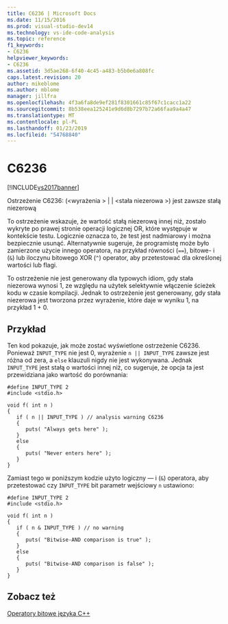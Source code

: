 ```yaml
---
title: C6236 | Microsoft Docs
ms.date: 11/15/2016
ms.prod: visual-studio-dev14
ms.technology: vs-ide-code-analysis
ms.topic: reference
f1_keywords:
- C6236
helpviewer_keywords:
- C6236
ms.assetid: 3d5ae268-6f40-4c45-a483-b5b0e6a808fc
caps.latest.revision: 20
author: mikeblome
ms.author: mblome
manager: jillfra
ms.openlocfilehash: 4f3a6fa8de9ef281f8301661c85f67c1cacc1a22
ms.sourcegitcommit: 8b538eea125241e9d6d8b7297b72a66faa9a4a47
ms.translationtype: MT
ms.contentlocale: pl-PL
ms.lasthandoff: 01/23/2019
ms.locfileid: "54768840"
---
```

# <a name="c6236"></a>C6236
[!INCLUDE[vs2017banner](../includes/vs2017banner.md)]

Ostrzeżenie C6236: (\<wyrażenia > &#124; &#124; \<stała niezerowa >) jest zawsze stałą niezerową  
  
 To ostrzeżenie wskazuje, że wartość stałą niezerową innej niż, zostało wykryte po prawej stronie operacji logicznej OR, które występuje w kontekście testu. Logicznie oznacza to, że test jest nadmiarowy i można bezpiecznie usunąć. Alternatywnie sugeruje, że programistę może było zamierzone użycie innego operatora, na przykład równości (`==`), bitowe- i (`&`) lub iloczynu bitowego XOR (`^`) operator, aby przetestować dla określonej wartości lub flagi.  
  
 To ostrzeżenie nie jest generowany dla typowych idiom, gdy stała niezerowa wynosi 1, ze względu na użytek selektywnie włączenie ścieżek kodu w czasie kompilacji. Jednak to ostrzeżenie jest generowany, gdy stała niezerowa jest tworzona przez wyrażenie, które daje w wyniku 1, na przykład 1 + 0.  
  
## <a name="example"></a>Przykład  
 Ten kod pokazuje, jak może zostać wyświetlone ostrzeżenie C6236. Ponieważ `INPUT_TYPE` nie jest 0, wyrażenie `n || INPUT_TYPE` zawsze jest różna od zera, a `else` klauzuli nigdy nie jest wykonywana. Jednak `INPUT_TYPE` jest stałą o wartości innej niż, co sugeruje, że opcja ta jest przewidziana jako wartość do porównania:  
  
```  
#define INPUT_TYPE 2  
#include <stdio.h>  
  
void f( int n )  
{  
   if ( n || INPUT_TYPE ) // analysis warning C6236  
   {  
      puts( "Always gets here" );  
   }  
   else  
   {  
      puts( "Never enters here" );  
   }  
}  
```  
  
 Zamiast tego w poniższym kodzie użyto logiczny — i (`&`) operatora, aby przetestować czy `INPUT_TYPE` bit parametr wejściowy `n` ustawiono:  
  
```  
#define INPUT_TYPE 2  
#include <stdio.h>  
  
void f( int n )  
{  
   if ( n & INPUT_TYPE ) // no warning  
   {  
      puts( "Bitwise-AND comparison is true" );  
   }  
   else  
   {  
      puts( "Bitwise-AND comparison is false" );  
   }  
}  
```  
  
## <a name="see-also"></a>Zobacz też  
 [Operatory bitowe języka C++](http://go.microsoft.com/fwlink/?LinkId=181162)
